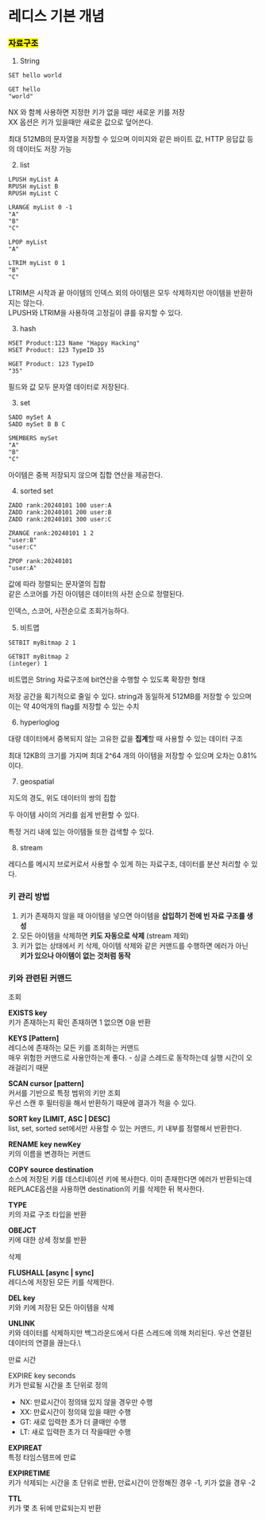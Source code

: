 # 레디스 기본 개념

### <mark style="background-color:yellow;">자료구조</mark>

1. String

```
SET hello world 

GET hello
"world"
```

NX 와 함께 사용하면 지정한 키가 없을 때만 새로운 키를 저장\
XX 옵션은 키가 있을때만 새로운 값으로 덮어쓴다.

최대 512MB의 문자열을 저장할 수 있으며 이미지와 같은 바이트 값, HTTP 응답값 등의 데이터도 저장 가능



2. list

```
LPUSH myList A
RPUSH myList B
RPUSH myList C

LRANGE myList 0 -1
"A"
"B"
"C"

LPOP myList
"A"

LTRIM myList 0 1 
"B"
"C"
```

LTRIM은 시작과 끝 아이템의 인덱스 외의 아이템은 모두 삭제하지만 아이템을 반환하지는 않는다. \
LPUSH와 LTRIM을 사용하여 고정길이 큐를 유지할 수 있다.&#x20;



3. hash

```
HSET Product:123 Name "Happy Hacking"
HSET Product: 123 TypeID 35

HGET Product: 123 TypeID
"35"
```

필드와 값 모두 문자열 데이터로 저장된다.



3. set

```
SADD mySet A
SADD mySet B B C

SMEMBERS mySet
"A"
"B"
"C"
```

아이템은 중복 저장되지 않으며 집합 연산을 제공한다.

4. sorted set

```
ZADD rank:20240101 100 user:A
ZADD rank:20240101 200 user:B
ZADD rank:20240101 300 user:C

ZRANGE rank:20240101 1 2
"user:B"
"user:C"

ZPOP rank:20240101
"user:A"
```

값에 따라 정렬되는 문자열의 집합\
같은 스코어를 가진 아이템은 데이터의 사전 순으로 정렬된다.&#x20;

인덱스, 스코어, 사전순으로 조회가능하다.



5. 비트맵

```
SETBIT myBitmap 2 1

GETBIT myBitmap 2
(integer) 1
```

비트맵은 String 자료구조에 bit연산을 수행할 수 있도록 확장한 형태

저장 공간을 획기적으로 줄일 수 있다. string과 동일하게 512MB를 저장할 수 있으며 이는 약 40억개의 flag를 저장할 수 있는 수치&#x20;



6. hyperloglog

대량 데이터에서 중복되지 않는 고유한 값을 **집계**할 때 사용할 수 있는 데이터 구조

최대 12KB의 크기를 가지며 최대 2^64 개의 아이템을 저장할 수 있으며 오차는 0.81%이다.&#x20;



7. geospatial

지도의 경도, 위도 데이터의 쌍의 집합

두 아이템 사이의 거리를 쉽게 반환할 수 있다.&#x20;

특정 거리 내에 있는 아이템들 또한 검색할 수 있다.&#x20;



8. stream

레디스를 메시지 브로커로서 사용할 수 있게 하는 자료구조, 데이터를 분산 처리할 수 있다.



### 키 관리 방법

1. 키가 존재하지 않을 때 아이템을 넣으면 아이템을 **삽입하기 전에 빈 자료 구조를 생성**
2. 모든 아이템을 삭제하면 **키도 자동으로 삭제** (stream 제외)
3. 키가 없는 상태에서 키 삭제, 아이템 삭제와 같은 커맨드를 수행하면 에러가 아닌 \
   **키가 있으나 아이템이 없는 것처럼 동작**

### 키와 관련된 커맨드&#x20;

조회&#x20;

**EXISTS key**\
키가 존재하는지 확인 존재하면 1 없으면 0을 반환&#x20;

**KEYS \[Pattern]**\
레디스에 존재하는 모든 키를 조회하는 커맨드 \
매우 위험한 커맨드로 사용안하는게 좋다. - 싱글 스레드로 동작하는데 실행 시간이 오래걸리기 때문&#x20;

**SCAN cursor \[pattern]**\
커서를 기반으로 특정 범위의 키만 조회 \
우선 스캔 후 필터링을 해서 반환하기 때문에 결과가 적을 수 있다.&#x20;

**SORT key \[LIMIT, ASC | DESC]**\
list, set, sorted set에서만 사용할 수 있는 커맨드, 키 내부를 정렬해서 반환한다.&#x20;

**RENAME key newKey**\
키의 이름을 변경하는 커맨드&#x20;

**COPY source destination** \
소스에 저장된 키를 데스티네이션 키에 복사한다. 이미 존재한다면 에러가 반환되는데 \
REPLACE옵션을 사용하면 destination의 키를 삭제한 뒤 복사한다.

**TYPE** \
키의 자료 구조 타입을 반환

**OBEJCT** \
키에 대한 상세 정보를 반환



삭제

**FLUSHALL  \[async | sync]**\
레디스에 저장된 모든 키를 삭제한다.&#x20;

**DEL key** \
키와 키에 저장된 모든 아이템을 삭제

**UNLINK** \
키와 데이터를 삭제하지만 백그라운드에서 다른 스레드에 의해 처리된다. 우선 연결된 데이터의 연결을 끊는다.\


만료 시간

EXPIRE key seconds \
키가 만료될 시간을 초 단위로 정의&#x20;

* NX: 만료시간이 정의돼 있지 않을 경우만 수행
* XX: 만료시간이 정의돼 있을 때만 수행
* GT: 새로 입력한 초가 더 클때만 수행
* LT: 새로 입력한 초가 더 작을때만 수행&#x20;

**EXPIREAT** \
특정 타임스탬프에 만료&#x20;

**EXPIRETIME** \
키가 삭제되는 시간을 초 단위로 반환, 만료시간이 안정해진 경우 -1, 키가 없을 경우 -2

**TTL** \
키가 몇 초 뒤에 만료되는지 반환&#x20;







